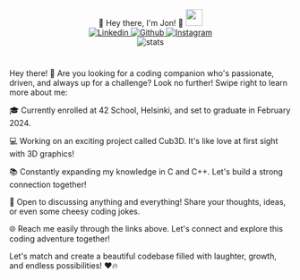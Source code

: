 <div align="center">
🌟 Hey there, I'm Jon! 🌟

<img src="https://media.giphy.com/media/hvRJCLFzcasrR4ia7z/giphy.gif" width="30px">
	<div id="badges">
		<a href="https://linkedin.com/in/jonni-le">
			<img alt="Linkedin" src="https://img.shields.io/badge/Linkedin-blue?style=for-the-badge&logo=linkedin&logoColor=white"/>
		</a>
		<a href="https://github.com/jontssu/">
			<img alt="Github" src="https://img.shields.io/badge/Github-black?style=for-the-badge&logo=github&logoColor=white"/>
		</a>
		<a href="https://www.instagram.com/jontssu/">
			<img alt="Instagram" src="https://img.shields.io/badge/Instagram-orange?style=for-the-badge&logo=instagram&logoColor=white"/>
		</a>
	</div>
	<img alt="stats" src="https://komarev.com/ghpvc/?username=jontssu&style=flat-square&color=blue"/>
	<h1>
</div>

Hey there! 👋 Are you looking for a coding companion who's passionate, driven, and always up for a challenge? Look no further! Swipe right to learn more about me:

🎓 Currently enrolled at 42 School, Helsinki, and set to graduate in February 2024.

💻 Working on an exciting project called Cub3D. It's like love at first sight with 3D graphics!

📚 Constantly expanding my knowledge in C and C++. Let's build a strong connection together!

💬 Open to discussing anything and everything! Share your thoughts, ideas, or even some cheesy coding jokes.

🌐 Reach me easily through the links above. Let's connect and explore this coding adventure together!

Let's match and create a beautiful codebase filled with laughter, growth, and endless possibilities! ❤️🔥
